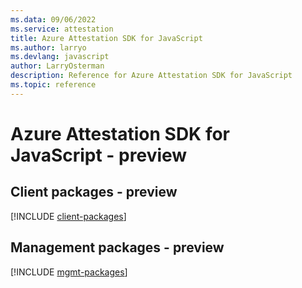 ```yaml
---
ms.data: 09/06/2022
ms.service: attestation
title: Azure Attestation SDK for JavaScript
ms.author: larryo
ms.devlang: javascript
author: LarryOsterman
description: Reference for Azure Attestation SDK for JavaScript
ms.topic: reference
---
```

# Azure Attestation SDK for JavaScript - preview

## Client packages - preview
[!INCLUDE [client-packages](attestation-client-index.md)]
## Management packages - preview
[!INCLUDE [mgmt-packages](attestation-mgmt-index.md)]
